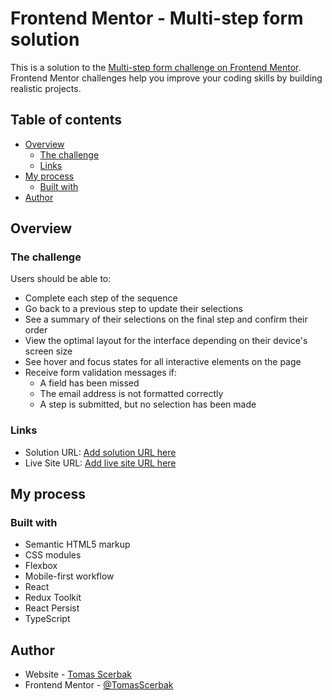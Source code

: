 # Frontend Mentor - Multi-step form solution

This is a solution to the [Multi-step form challenge on Frontend Mentor](https://www.frontendmentor.io/challenges/multistep-form-YVAnSdqQBJ). Frontend Mentor challenges help you improve your coding skills by building realistic projects.

## Table of contents

- [Overview](#overview)
  - [The challenge](#the-challenge)
  - [Links](#links)
- [My process](#my-process)
  - [Built with](#built-with)
- [Author](#author)

## Overview

### The challenge

Users should be able to:

- Complete each step of the sequence
- Go back to a previous step to update their selections
- See a summary of their selections on the final step and confirm their order
- View the optimal layout for the interface depending on their device's screen size
- See hover and focus states for all interactive elements on the page
- Receive form validation messages if:
  - A field has been missed
  - The email address is not formatted correctly
  - A step is submitted, but no selection has been made

### Links

- Solution URL: [Add solution URL here](https://github.com/TomasScerbak/multistep-form.git)
- Live Site URL: [Add live site URL here](https://leafy-lolly-1f54d2.netlify.app)

## My process

### Built with

- Semantic HTML5 markup
- CSS modules
- Flexbox
- Mobile-first workflow
- React
- Redux Toolkit
- React Persist
- TypeScript

## Author

- Website - [Tomas Scerbak](https://www.frontendmentor.io/home)
- Frontend Mentor - [@TomasScerbak](https://www.frontendmentor.io/profile/TomasScerbak)
